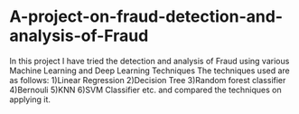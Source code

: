 # A-project-on-fraud-detection-and-analysis-of-Fraud
In this project I have tried the detection and analysis of Fraud using various Machine Learning and Deep Learning Techniques
The techniques used are as follows:
1)Linear Regression
2)Decision Tree
3)Random forest classifier
4)Bernouli
5)KNN
6)SVM Classifier
etc. and compared the techniques on applying it.
